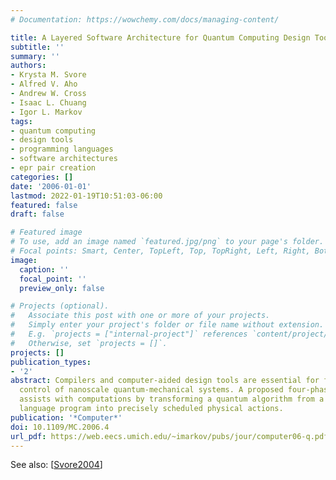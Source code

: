 ```yaml
---
# Documentation: https://wowchemy.com/docs/managing-content/

title: A Layered Software Architecture for Quantum Computing Design Tools
subtitle: ''
summary: ''
authors:
- Krysta M. Svore
- Alfred V. Aho
- Andrew W. Cross
- Isaac L. Chuang
- Igor L. Markov
tags:
- quantum computing
- design tools
- programming languages
- software architectures
- epr pair creation
categories: []
date: '2006-01-01'
lastmod: 2022-01-19T10:51:03-06:00
featured: false
draft: false

# Featured image
# To use, add an image named `featured.jpg/png` to your page's folder.
# Focal points: Smart, Center, TopLeft, Top, TopRight, Left, Right, BottomLeft, Bottom, BottomRight.
image:
  caption: ''
  focal_point: ''
  preview_only: false

# Projects (optional).
#   Associate this post with one or more of your projects.
#   Simply enter your project's folder or file name without extension.
#   E.g. `projects = ["internal-project"]` references `content/project/deep-learning/index.md`.
#   Otherwise, set `projects = []`.
projects: []
publication_types:
- '2'
abstract: Compilers and computer-aided design tools are essential for fine-grained
  control of nanoscale quantum-mechanical systems. A proposed four-phase design flow
  assists with computations by transforming a quantum algorithm from a high-level
  language program into precisely scheduled physical actions.
publication: '*Computer*'
doi: 10.1109/MC.2006.4
url_pdf: https://web.eecs.umich.edu/~imarkov/pubs/jour/computer06-q.pdf
---
```

See also: [[Svore2004](../Svore2004)]